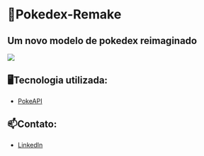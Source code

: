 # 📕Pokedex-Remake
## Um novo modelo de pokedex reimaginado

<p>
 <img width="" height="" src="/imagens/gif.gif">
</p>

## 🖥️Tecnologia utilizada:
- [PokeAPI](https://pokeapi.co)

## 📫Contato:
- [LinkedIn](https://www.linkedin.com/in/hugo-lourenço-437a71265/)

